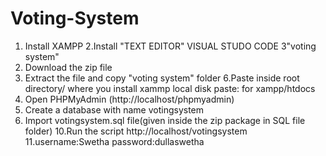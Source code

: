 # Voting-System
1. Install XAMPP
2.Install "TEXT EDITOR" VISUAL STUDO CODE
3"voting system"
4. Download the zip file
5. Extract the file and copy "voting system" folder
6.Paste inside root directory/ where you install xammp local disk paste: for xampp/htdocs
7. Open PHPMyAdmin (http://localhost/phpmyadmin)
8. Create a database with name votingsystem
9. Import votingsystem.sql file(given inside the zip package in SQL file folder)
10.Run the script http://localhost/votingsystem
11.username:Swetha
   password:dullaswetha
